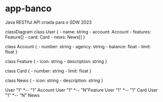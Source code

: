 # app-banco
Java RESTful API criada para o SDW 2023

classDiagram
  class User {
    - name: string
    - account: Account
    - features: Feature[]
    - card: Card
    - news: News[]
  }

  class Account {
    - number: string
    - agency: string
    - balance: float
    - limit: float
  }

  class Feature {
    - icon: string
    - description: string
  }

  class Card {
    - number: string
    - limit: float
  }

  class News {
    - icon: string
    - description: string
  }

  User "1" *-- "1" Account
  User "1" *-- "N"Feature
  User "1" *-- "1" Card
  User "1" *-- "N" News

